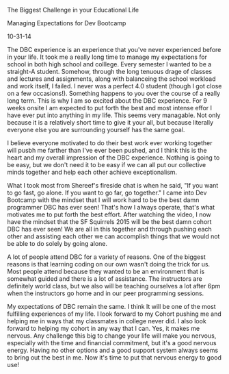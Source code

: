 The Biggest Challenge in your Educational Life

Managing Expectations for Dev Bootcamp

10-31-14

The DBC experience is an experience that you've never experienced before in your life. It took me a really long time to manage my expectations for school in both high school and colllege. Every semester I wanted to be a straight-A student. Somehow, through the long tenuous drage of classes and lectures and assignments, along with balanceing the school workload and work itself, I failed. I never was a perfect 4.0 student (though I got close on a few occasions!). Something happens to you over the course of a really long term. This is why I am so excited about the DBC experience. For 9 weeks onsite I am expected to put forth the best and most intense effor I have ever put into anything in my life. This seems very managable. Not only because it is a relatively short time to give it your all, but because literally everyone else you are surrounding yourself has the same goal.

I believe everyone motivated to do their best work ever working together will pusbh me farther than I've ever been pushed, and I think this is the heart and my overall impression of the DBC experience. Nothing is going to be easy, but we don't need it to be easy if we can all put our collective minds together and help each other achieve exceptionalism.

What I took most from Shereef's fireside chat is when he said, "If you want to go fast, go alone. If you want to go far, go together." I came into Dev Bootcamp with the mindset that I will work hard to be the best damn programmer DBC has ever seen! That's how I always operate, that's what motivates me to put forth the best effort. After watching the video, I now have the mindset that the SF Squirrels 2015 will be the best damn cohort DBC has ever seen! We are all in this together and through pushing each other and assisting each other we can accomplish things that we would not be able to do solely by going alone.

A lot of people attend DBC for a variety of reasons. One of the biggest reasons is that learning coding on our own wasn't doing the trick for us. Most people attend because they wanted to be an environment that is somewhat guided and there is a lot of assistance. The instructors are definitely world class, but we also will be teaching ourselves a lot after 6pm when the instructors go home and in our peer programming sessions.

My expectations of DBC remain the same. I think It will be one of the most fulfilling experiences of my life. I look forward to my Cohort pushing me and helping me in ways that my classmates in college never did. I also look forward to helping my cohort in any way that I can. Yes, it makes me nervous. Any challenge this big to change your life will make you nervous, especially with the time and financial commitment, but it's a good nervous energy. Having no other options and a good support system always seems to bring out the best in me. Now it's time to put that nervous energy to good use!
